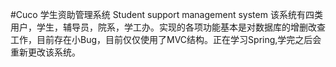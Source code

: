 #Cuco
学生资助管理系统 Student support management system
该系统有四类用户，学生，辅导员，院系，学工办。实现的各项功能基本是对数据库的增删改查工作，目前存在小Bug，目前仅仅使用了MVC结构。正在学习Spring,学完之后会重新更改该系统。
